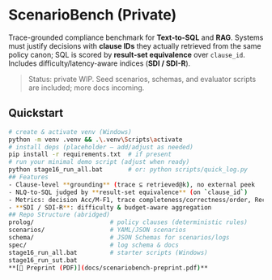 # ScenarioBench (Private)

Trace-grounded compliance benchmark for **Text-to-SQL** and **RAG**. Systems must justify decisions with **clause IDs** they actually retrieved from the same policy canon; SQL is scored by **result-set equivalence** over `clause_id`. Includes difficulty/latency-aware indices (**SDI / SDI-R**).

> Status: private WIP. Seed scenarios, schemas, and evaluator scripts are included; more docs incoming.

## Quickstart
```bash
# create & activate venv (Windows)
python -m venv .venv && .\.venv\Scripts\activate
# install deps (placeholder — add/adjust as needed)
pip install -r requirements.txt  # if present
# run your minimal demo script (adjust when ready)
python stage16_run_all.bat       # or: python scripts/quick_log.py
## Features
- Clause-level **grounding** (trace ⊆ retrieved@k), no external peek
- NLQ-to-SQL judged by **result-set equivalence** (on `clause_id`)
- Metrics: decision Acc/M-F1, trace completeness/correctness/order, Recall@k/MRR/nDCG, SQL acc, coverage, latency, hallucination
- **SDI / SDI-R**: difficulty & budget-aware aggregation
## Repo Structure (abridged)
prolog/                     # policy clauses (deterministic rules)
scenarios/                  # YAML/JSON scenarios
schema/                     # JSON Schemas for scenarios/logs
spec/                       # log schema & docs
stage16_run_all.bat         # starter scripts (Windows)
stage16_run_sut.bat
**[📄 Preprint (PDF)](docs/scenariobench-preprint.pdf)**
